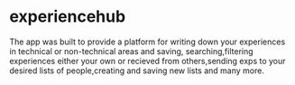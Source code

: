 # experiencehub
The app was built to provide a platform for writing down your experiences in technical or non-technical areas and saving, searching,filtering experiences either your own or recieved from others,sending exps to your desired lists of people,creating and saving new lists and many more.
